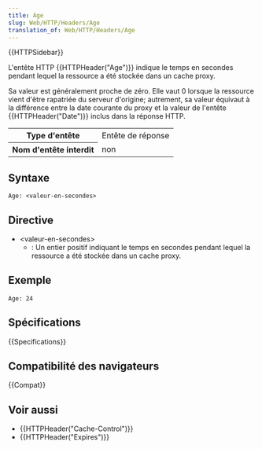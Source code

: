 ```yaml
---
title: Age
slug: Web/HTTP/Headers/Age
translation_of: Web/HTTP/Headers/Age
---
```


{{HTTPSidebar}}

L'entête HTTP {{HTTPHeader("Age")}} indique le temps en secondes pendant lequel la ressource a été stockée dans un cache proxy.

Sa valeur est généralement proche de zéro. Elle vaut 0 lorsque la ressource vient d'être rapatriée du serveur d'origine; autrement, sa valeur équivaut à la différence entre la date courante du proxy et la valeur de l'entête {{HTTPHeader("Date")}} inclus dans la réponse HTTP.

<table class="properties">
  <tbody>
    <tr>
      <th scope="row">Type d'entête</th>
      <td>Entête de réponse</td>
    </tr>
    <tr>
      <th scope="row">Nom d'entête interdit</th>
      <td>non</td>
    </tr>
  </tbody>
</table>

## Syntaxe

```
Age: <valeur-en-secondes>
```

## Directive

- \<valeur-en-secondes>
  - : Un entier positif indiquant le temps en secondes pendant lequel la ressource a été stockée dans un cache proxy.

## Exemple

```
Age: 24
```

## Spécifications

{{Specifications}}

## Compatibilité des navigateurs

{{Compat}}

## Voir aussi

- {{HTTPHeader("Cache-Control")}}
- {{HTTPHeader("Expires")}}
